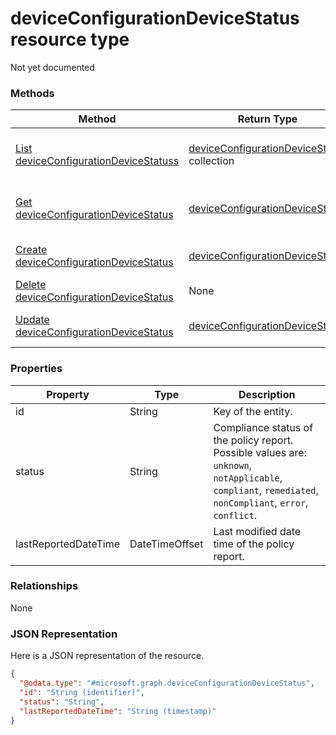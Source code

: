 ﻿# deviceConfigurationDeviceStatus resource type

Not yet documented
### Methods
|Method|Return Type|Description|
|---|---|---|
|[List deviceConfigurationDeviceStatuss](../api/deviceConfigurationDeviceStatus_list.md)|[deviceConfigurationDeviceStatus](../resources/deviceConfigurationDeviceStatus.md) collection|List properties and relationships of the [deviceConfigurationDeviceStatus](../resources/deviceConfigurationDeviceStatus.md) objects.|
|[Get deviceConfigurationDeviceStatus](../api/deviceConfigurationDeviceStatus_get.md)|[deviceConfigurationDeviceStatus](../resources/deviceConfigurationDeviceStatus.md)|Read properties and relationships of the [deviceConfigurationDeviceStatus](../resources/deviceConfigurationDeviceStatus.md) object.|
|[Create deviceConfigurationDeviceStatus](../api/deviceConfigurationDeviceStatus_create.md)|[deviceConfigurationDeviceStatus](../resources/deviceConfigurationDeviceStatus.md)|Create a new [deviceConfigurationDeviceStatus](../resources/deviceConfigurationDeviceStatus.md) object.|
|[Delete deviceConfigurationDeviceStatus](../api/deviceConfigurationDeviceStatus_delete.md)|None|Deletes a [deviceConfigurationDeviceStatus](../resources/deviceConfigurationDeviceStatus.md).|
|[Update deviceConfigurationDeviceStatus](../api/deviceConfigurationDeviceStatus_update.md)|[deviceConfigurationDeviceStatus](../resources/deviceConfigurationDeviceStatus.md)|Update the properties of a [deviceConfigurationDeviceStatus](../resources/deviceConfigurationDeviceStatus.md) object.|

### Properties
|Property|Type|Description|
|---|---|---|
|id|String|Key of the entity.|
|status|String|Compliance status of the policy report. Possible values are: `unknown`, `notApplicable`, `compliant`, `remediated`, `nonCompliant`, `error`, `conflict`.|
|lastReportedDateTime|DateTimeOffset|Last modified date time of the policy report.|

### Relationships
None
### JSON Representation
Here is a JSON representation of the resource.
<!-- {
  "blockType": "resource",
  "keyProperty": "id",
  "@odata.type": "microsoft.graph.deviceConfigurationDeviceStatus"
}
-->
```json
{
  "@odata.type": "#microsoft.graph.deviceConfigurationDeviceStatus",
  "id": "String (identifier)",
  "status": "String",
  "lastReportedDateTime": "String (timestamp)"
}
```


